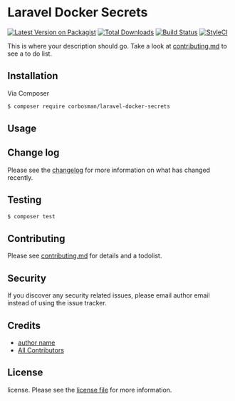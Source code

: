 # Laravel Docker Secrets

[![Latest Version on Packagist][ico-version]][link-packagist]
[![Total Downloads][ico-downloads]][link-downloads]
[![Build Status][ico-travis]][link-travis]
[![StyleCI][ico-styleci]][link-styleci]

This is where your description should go. Take a look at [contributing.md](contributing.md) to see a to do list.

## Installation

Via Composer

``` bash
$ composer require corbosman/laravel-docker-secrets
```

## Usage

## Change log

Please see the [changelog](changelog.md) for more information on what has changed recently.

## Testing

``` bash
$ composer test
```

## Contributing

Please see [contributing.md](contributing.md) for details and a todolist.

## Security

If you discover any security related issues, please email author email instead of using the issue tracker.

## Credits

- [author name][link-author]
- [All Contributors][link-contributors]

## License

license. Please see the [license file](license.md) for more information.

[ico-version]: https://img.shields.io/packagist/v/corbosman/laravel-docker-secrets.svg?style=flat-square
[ico-downloads]: https://img.shields.io/packagist/dt/corbosman/laravel-docker-secrets.svg?style=flat-square
[ico-travis]: https://img.shields.io/travis/corbosman/laravel-docker-secrets/master.svg?style=flat-square
[ico-styleci]: https://styleci.io/repos/12345678/shield

[link-packagist]: https://packagist.org/packages/corbosman/laravel-docker-secrets
[link-downloads]: https://packagist.org/packages/corbosman/laravel-docker-secrets
[link-travis]: https://travis-ci.org/corbosman/laravel-docker-secrets
[link-styleci]: https://styleci.io/repos/12345678
[link-author]: https://github.com/corbosman
[link-contributors]: ../../contributors
